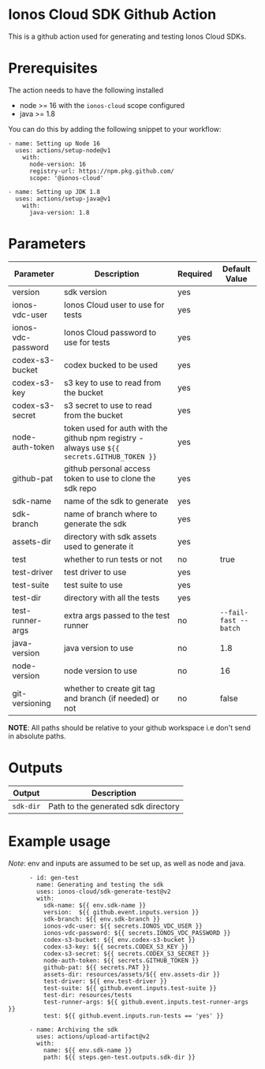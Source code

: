 # Ionos Cloud SDK Github Action

This is a github action used for generating and testing Ionos Cloud SDKs.

# Prerequisites

The action needs to have the following installed
- node >= 16  with the `ionos-cloud` scope configured
- java >= 1.8

You can do this by adding the following snippet to your workflow:
```
- name: Setting up Node 16
  uses: actions/setup-node@v1
	with:
      node-version: 16
      registry-url: https://npm.pkg.github.com/
      scope: '@ionos-cloud'

- name: Setting up JDK 1.8
  uses: actions/setup-java@v1
    with:
      java-version: 1.8
```

# Parameters

| Parameter | Description | Required | Default Value |
|-----------|-------------|----------|---------------|
| version   | sdk version | yes      |               |
| ionos-vdc-user | Ionos Cloud user to use for tests | yes | |
| ionos-vdc-password | Ionos Cloud password to use for tests | yes | |
| codex-s3-bucket | codex bucked to be used | yes | |
| codex-s3-key | s3 key to use to read from the bucket | yes | | 
| codex-s3-secret | s3 secret to use to read from the bucket | yes | |
| node-auth-token | token used for auth with the github npm registry - always use `${{ secrets.GITHUB_TOKEN }}`| yes | |
| github-pat | github personal access token to use to clone the sdk repo | yes | |
| sdk-name | name of the sdk to generate | yes | |
| sdk-branch | name of branch where to generate the sdk | yes |  |
| assets-dir | directory with sdk assets used to generate it | yes | |
| test | whether to run tests or not | no | true |
| test-driver | test driver to use | yes | |
| test-suite | test suite to use | yes | |
| test-dir | directory with all the tests | yes | |
| test-runner-args | extra args passed to the test runner | no | `--fail-fast --batch` |
| java-version | java version to use | no | 1.8 |
| node-version | node version to use | no | 16 |
| git-versioning | whether to create git tag and branch (if needed) or not | no | false |

**NOTE**: All paths should be relative to your github workspace i.e don't send in absolute paths.

# Outputs

| Output | Description |
|--------|-------------|
| `sdk-dir` | Path to the generated sdk directory |

# Example usage

_Note_: env and inputs are assumed to be set up, as well as node and java.


```
      - id: gen-test
        name: Generating and testing the sdk
        uses: ionos-cloud/sdk-generate-test@v2
        with:
          sdk-name: ${{ env.sdk-name }}
          version:  ${{ github.event.inputs.version }}
          sdk-branch: ${{ env.sdk-branch }}
          ionos-vdc-user: ${{ secrets.IONOS_VDC_USER }}
          ionos-vdc-password: ${{ secrets.IONOS_VDC_PASSWORD }}
          codex-s3-bucket: ${{ env.codex-s3-bucket }}
          codex-s3-key: ${{ secrets.CODEX_S3_KEY }}
          codex-s3-secret: ${{ secrets.CODEX_S3_SECRET }}
          node-auth-token: ${{ secrets.GITHUB_TOKEN }}
          github-pat: ${{ secrets.PAT }}
          assets-dir: resources/assets/${{ env.assets-dir }}
          test-driver: ${{ env.test-driver }}
          test-suite: ${{ github.event.inputs.test-suite }}
          test-dir: resources/tests
          test-runner-args: ${{ github.event.inputs.test-runner-args }}
          test: ${{ github.event.inputs.run-tests == 'yes' }}

      - name: Archiving the sdk
        uses: actions/upload-artifact@v2
        with:
          name: ${{ env.sdk-name }}
          path: ${{ steps.gen-test.outputs.sdk-dir }}
```
